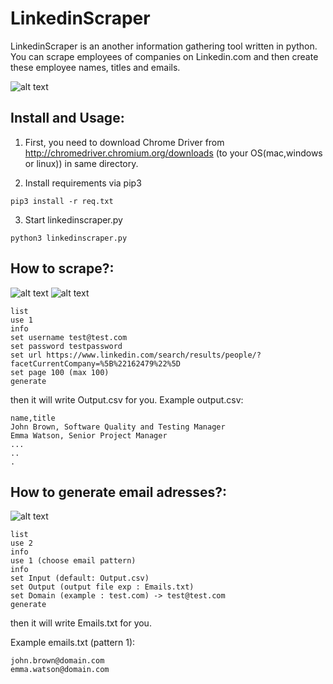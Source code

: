 # LinkedinScraper

LinkedinScraper is an another information gathering tool written in python. You can scrape employees of companies on Linkedin.com and then create these employee names, titles and emails.

![alt text](https://raw.githubusercontent.com/sametsazak/cryinglinked/master/images/logo.png)

## Install and Usage:

1) First, you need to download Chrome Driver from http://chromedriver.chromium.org/downloads (to your OS(mac,windows or linux)) in same directory.

2) Install requirements via pip3
```
pip3 install -r req.txt
```

3) Start linkedinscraper.py

````
python3 linkedinscraper.py
````

## How to scrape?:

![alt text](https://raw.githubusercontent.com/sametsazak/cryinglinked/master/images/1.png)
![alt text](https://raw.githubusercontent.com/sametsazak/cryinglinked/master/images/2.png
)

````
list
use 1
info
set username test@test.com
set password testpassword
set url https://www.linkedin.com/search/results/people/?facetCurrentCompany=%5B%22162479%22%5D
set page 100 (max 100)
generate
````
then it will write Output.csv for you.
Example output.csv:
```
name,title
John Brown, Software Quality and Testing Manager
Emma Watson, Senior Project Manager
...
..
.
```

## How to generate email adresses?:

![alt text](https://raw.githubusercontent.com/sametsazak/cryinglinked/master/images/3.png)

````
list
use 2
info
use 1 (choose email pattern)
info
set Input (default: Output.csv)
set Output (output file exp : Emails.txt)
set Domain (example : test.com) -> test@test.com
generate
````

then it will write Emails.txt for you.

Example emails.txt (pattern 1):
```
john.brown@domain.com
emma.watson@domain.com
```





